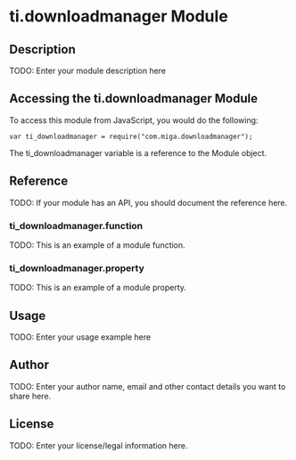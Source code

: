 # ti.downloadmanager Module

## Description

TODO: Enter your module description here

## Accessing the ti.downloadmanager Module

To access this module from JavaScript, you would do the following:

    var ti_downloadmanager = require("com.miga.downloadmanager");

The ti_downloadmanager variable is a reference to the Module object.

## Reference

TODO: If your module has an API, you should document
the reference here.

### ti_downloadmanager.function

TODO: This is an example of a module function.

### ti_downloadmanager.property

TODO: This is an example of a module property.

## Usage

TODO: Enter your usage example here

## Author

TODO: Enter your author name, email and other contact
details you want to share here.

## License

TODO: Enter your license/legal information here.
